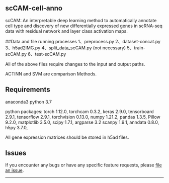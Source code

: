 ## scCAM-cell-anno
scCAM: An interpretable deep learning method to automatically annotate cell type and discovery of new differentially expressed genes in scRNA-seq data with residual network and layer class activation maps.


##Data and file running processes
1、preprocess.py
2、dataset-concat.py
3、h5ad2IMG.py
4、split_data_scCAM.py (not necessary)
5、train-scCAM.py
6、test-scCAM.py

All of the above files require changes to the input and output paths.

ACTINN and SVM are comparison Methods.


## Requirements

anaconda3
python 3.7

python packages:
torch 1.12.0, torchcam 0.3.2, keras 2.9.0,
tensorboard 2.9.1, tensorflow 2.9.1, torchvision 0.13.0,
numpy 1.21.2, pandas 1.3.5, Pillow 9.2.0, matplotlib 3.5.0, scipy 1.7.1, argparse 3.2
scanpy 1.9.1, anndata 0.8.0, h5py 3.7.0,

All gene expression matrices should be stored in h5ad files.


## Issues

If you encounter any bugs or have any specific feature requests, please [file an
issue](https://github.com/zhangya10956/scCAM-cell-anno/issues).

---
